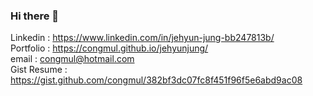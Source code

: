 ### Hi there 👋

Linkedin : https://www.linkedin.com/in/jehyun-jung-bb247813b/ <br>
Portfolio : https://congmul.github.io/jehyunjung/ <br>
email : congmul@hotmail.com <br>
Gist Resume : https://gist.github.com/congmul/382bf3dc07fc8f451f96f5e6abd9ac08
<!--
**congmul/congmul** is a ✨ _special_ ✨ repository because its `README.md` (this file) appears on your GitHub profile.

Here are some ideas to get you started:

- 🔭 I’m currently working on ...
- 🌱 I’m currently learning ...
- 👯 I’m looking to collaborate on ...
- 🤔 I’m looking for help with ...
- 💬 Ask me about ...
- 📫 How to reach me: ...
- 😄 Pronouns: ...
- ⚡ Fun fact: ...
-->
